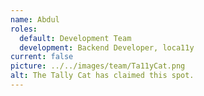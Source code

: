```yaml
---
name: Abdul
roles:
  default: Development Team
  development: Backend Developer, loca11y
current: false
picture: ../../images/team/Ta11yCat.png
alt: The Tally Cat has claimed this spot.
---
```

